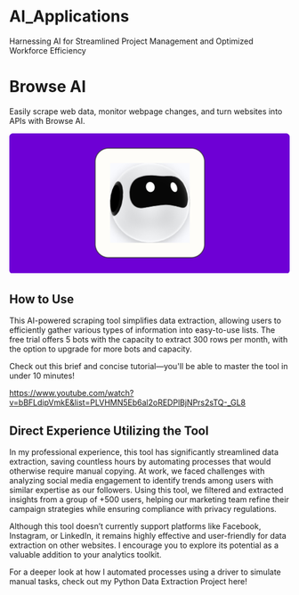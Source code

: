 # AI_Applications
Harnessing AI for Streamlined Project Management and Optimized Workforce Efficiency

# Browse AI
Easily scrape web data, monitor webpage changes, and turn websites into APIs with Browse AI.

![Alt text](https://github.com/FrankCoRa/AI_Applications/blob/main/BrowseAI_Logo.jpg)
## How to Use
This AI-powered scraping tool simplifies data extraction, allowing users to efficiently gather various types of information into easy-to-use lists. The free trial offers 5 bots with the capacity to extract 300 rows per month, with the option to upgrade for more bots and capacity.


Check out this brief and concise tutorial—you'll be able to master the tool in under 10 minutes!

https://www.youtube.com/watch?v=bBFLdipVmkE&list=PLVHMN5Eb6al2oREDPlBjNPrs2sTQ-_GL8

## Direct Experience Utilizing the Tool
In my professional experience, this tool has significantly streamlined data extraction, saving countless hours by automating processes that would otherwise require manual copying. At work, we faced challenges with analyzing social media engagement to identify trends among users with similar expertise as our followers. Using this tool, we filtered and extracted insights from a group of +500 users, helping our marketing team refine their campaign strategies while ensuring compliance with privacy regulations.

Although this tool doesn’t currently support platforms like Facebook, Instagram, or LinkedIn, it remains highly effective and user-friendly for data extraction on other websites. I encourage you to explore its potential as a valuable addition to your analytics toolkit.

For a deeper look at how I automated processes using a driver to simulate manual tasks, check out my Python Data Extraction Project here!
